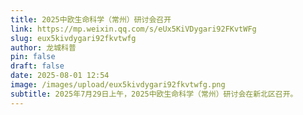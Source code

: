 ```yaml
---
title: 2025中欧生命科学（常州）研讨会召开
link: https://mp.weixin.qq.com/s/eUx5KiVDygari92FKvtWFg
slug: eux5kivdygari92fkvtwfg
author: 龙城科普
pin: false
draft: false
date: 2025-08-01 12:54
image: /images/upload/eux5kivdygari92fkvtwfg.png
subtitle: 2025年7月29日上午，2025中欧生命科学（常州）研讨会在新北区召开。
---
```

